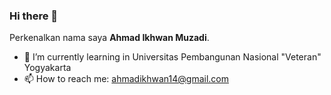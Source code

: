 ### Hi there 👋

Perkenalkan nama saya **Ahmad Ikhwan Muzadi**.
- 🌱 I’m currently learning in Universitas Pembangunan Nasional "Veteran" Yogyakarta
- 📫 How to reach me: ahmadikhwan14@gmail.com
